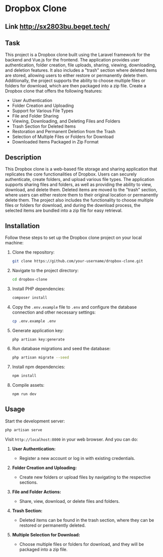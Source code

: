 # Dropbox Clone 
## Link http://sx2803bu.beget.tech/

## Task
This project is a Dropbox clone built using the Laravel framework for the backend and Vue.js for the frontend. The application provides user authentication, folder creation, file uploads, sharing, viewing, downloading, and deletion features. It also includes a "trash" section where deleted items are stored, allowing users to either restore or permanently delete them. Additionally, the project supports the ability to choose multiple files or folders for download, which are then packaged into a zip file.
Create a Dropbox clone that offers the following features:
- User Authentication
- Folder Creation and Uploading
- Support for Various File Types
- File and Folder Sharing
- Viewing, Downloading, and Deleting Files and Folders
- Trash Section for Deleted Items
- Restoration and Permanent Deletion from the Trash
- Selection of Multiple Files or Folders for Download
- Downloaded Items Packaged in Zip Format

## Description
This Dropbox clone is a web-based file storage and sharing application that replicates the core functionalities of Dropbox. Users can securely authenticate, create folders, and upload various file types. The application supports sharing files and folders, as well as providing the ability to view, download, and delete them.
Deleted items are moved to the "trash" section, where users can either restore them to their original location or permanently delete them. The project also includes the functionality to choose multiple files or folders for download, and during the download process, the selected items are bundled into a zip file for easy retrieval.

## Installation
Follow these steps to set up the Dropbox clone project on your local machine:

1. Clone the repository:
   ```bash
   git clone https://github.com/your-username/dropbox-clone.git
   ```

2. Navigate to the project directory:
   ```bash
   cd dropbox-clone
   ```

3. Install PHP dependencies:
   ```bash
   composer install
   ```

4. Copy the `.env.example` file to `.env` and configure the database connection and other necessary settings:
   ```bash
   cp .env.example .env
   ```

5. Generate application key:
   ```bash
   php artisan key:generate
   ```

6. Run database migrations and seed the database:
   ```bash
   php artisan migrate --seed
   ```

7. Install npm dependencies:
   ```bash
   npm install
   ```

8. Compile assets:
   ```bash
   npm run dev
   ```


## Usage
Start the development server:
   ```bash
   php artisan serve
   ```

Visit `http://localhost:8000` in your web browser. And you can do: 

1. **User Authentication:**
   - Register a new account or log in with existing credentials.

2. **Folder Creation and Uploading:**
   - Create new folders or upload files by navigating to the respective sections.

3. **File and Folder Actions:**
   - Share, view, download, or delete files and folders.

4. **Trash Section:**
   - Deleted items can be found in the trash section, where they can be restored or permanently deleted.

5. **Multiple Selection for Download:**
   - Choose multiple files or folders for download, and they will be packaged into a zip file.

